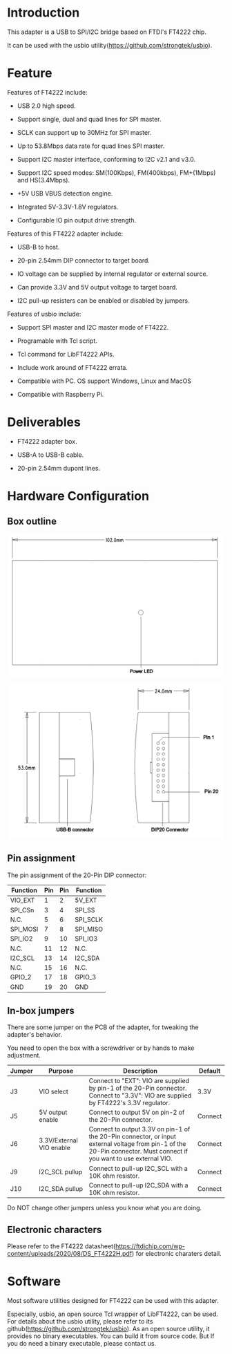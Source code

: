 # Introduction

This adapter is a USB to SPI/I2C bridge based on FTDI's FT4222 chip.

It can be used with the usbio utility(https://github.com/strongtek/usbio).

# Feature

Features of FT4222 include:

* USB 2.0 high speed.

* Support single, dual and quad lines for SPI master.

* SCLK can support up to 30MHz for SPI master.

* Up to 53.8Mbps data rate for quad lines SPI master.

* Support I2C master interface, conforming to I2C v2.1 and v3.0.

* Support I2C speed modes: SM(100Kbps), FM(400kbps), FM+(1Mbps) and HS(3.4Mbps).

* +5V USB VBUS detection engine.

* Integrated 5V-3.3V-1.8V regulators.

* Configurable IO pin output drive strength.

Features of this FT4222 adapter include:

* USB-B to host.

* 20-pin 2.54mm DIP connector to target board.

* IO voltage can be supplied by internal regulator or external source.
 
* Can provide 3.3V and 5V output voltage to target board.

* I2C pull-up resisters can be enabled or disabled by jumpers.

Features of usbio include:

* Support SPI master and I2C master mode of FT4222.

* Programable with Tcl script.

* Tcl command for LibFT4222 APIs.

* Include work around of FT4222 errata.

* Compatible with PC. OS support Windows, Linux and MacOS

* Compatible with Raspberry Pi.
  
# Deliverables

* FT4222 adapter box.

* USB-A to USB-B cable.

* 20-pin 2.54mm dupont lines.

# Hardware Configuration

## Box outline

![Top](https://raw.githubusercontent.com/strongtek/adapter/main/ft4222/resource/top.png)

![Side](https://raw.githubusercontent.com/strongtek/adapter/main/ft4222/resource/side.png)

## Pin assignment

The pin assignment of the 20-Pin DIP connector:

| Function | Pin | Pin | Function  |
| -------- | --- | --- | --------- |
| VIO_EXT  | 1   | 2   | 5V_EXT    |
| SPI_CSn  | 3   | 4   | SPI_SS    |
| N.C.     | 5   | 6   | SPI_SCLK  |
| SPI_MOSI | 7   | 8   | SPI_MISO  |
| SPI_IO2  | 9   | 10  | SPI_IO3   |
| N.C.     | 11  | 12  | N.C.      |
| I2C_SCL  | 13  | 14  | I2C_SDA   |
| N.C.     | 15  | 16  | N.C.      |
| GPIO_2   | 17  | 18  | GPIO_3    |
| GND      | 19  | 20  | GND       |

## In-box jumpers

There are some jumper on the PCB of the adapter, for tweaking the adapter's behavior.

You need to open the box with a screwdriver or by hands to make adjustment.

| Jumper | Purpose | Description | Default |
| ------ | ------- | ----------- | ------- |
| J3     | VIO select | Connect to "EXT": VIO are supplied by pin-1 of the 20-Pin connector. Connect to "3.3V": VIO are supplied by FT4222's 3.3V regulator. |  3.3V |
| J5     | 5V output enable | Connect to output 5V on pin-2 of the 20-Pin connector. | Connect |
| J6     | 3.3V/External VIO enable | Connect to output 3.3V on pin-1 of the 20-Pin connector, or input external voltage from pin-1 of the 20-Pin connector. Must connect if you want to use external VIO. | Connect |
| J9     | I2C_SCL pullup | Connect to pull-up I2C_SCL with a 10K ohm resistor. | Connect |
| J10    | I2C_SDA pullup | Connect to pull-up I2C_SDA with a 10K ohm resistor. | Connect |

Do NOT change other jumpers unless you know what you are doing.

## Electronic characters

Please refer to the FT4222 datasheet(https://ftdichip.com/wp-content/uploads/2020/08/DS_FT4222H.pdf) for electronic charaters detail.

# Software

Most software utilities designed for FT4222 can be used with this adapter.

Especially, usbio, an open source Tcl wrapper of LibFT4222, can be used.
For details about the usbio utility, please refer to its github(https://github.com/strongtek/usbio).
As an open source utility, it provides no binary executables. You can build it from source code. But If you do need a binary executable, please contact us.

